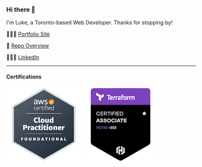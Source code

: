 ### Hi there 👋

I'm Luke, a Toronto-based Web Developer. Thanks for stopping by!

👨🏻‍💻 [Portfolio Site](https://lukemackenzie.dev/)

👀 [Repo Overview](https://my-gh-repos.vercel.app/)

👨🏻‍💼 [LinkedIn](https://www.linkedin.com/in/mackenzieluke/)

---

#### Certifications

<div align="left">
<img src="https://github.com/lmackenzie94/lukemackenzie.dev/blob/main/public/AWS%20Certified%20Cloud%20Practitioner%20Badge.png?raw=true" alt="AWS Certified Cloud Practitioner">
<img src="https://github.com/lmackenzie94/lukemackenzie.dev/blob/main/public/HashiCorp%20Certified%20Terraform%20Associate%20Badge.png?raw=true" alt="Terraform Associate">
</div>
